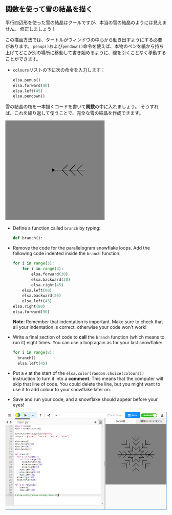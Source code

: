## 関数を使って雪の結晶を描く

平行四辺形を使った雪の結晶はクールですが、本当の雪の結晶のようには見えません。 修正しましょう！

この描画方法では、タートルがウィンドウの中心から動き出すようにする必要があります。 `penup()`および`pendown()`命令を使えば、本物のペンを紙から持ち上げてどこか別の場所に移動して書き始めるように、線を引くことなく移動することができます。

- `colours`リストの下に次の命令を入力します：
    
    ```python
    elsa.penup()
    elsa.forward(90)
    elsa.left(45)
    elsa.pendown()
    ```

雪の結晶の枝を一本描くコードを書いて**関数**の中に入れましょう。 そうすれば、これを繰り返して使うことで、完全な雪の結晶を作成できます。

![branch](images/branch.PNG)

- Define a function called `branch` by typing:
    
    ```python
    def branch():
    ```

- Remove the code for the parallelogram snowflake loops. Add the following code indented inside the `branch` function:
    
    ```python
    for i in range(3):
        for i in range(3):
            elsa.forward(30)
            elsa.backward(30)
            elsa.right(45)
        elsa.left(90)
        elsa.backward(30)
        elsa.left(45)
    elsa.right(90)
    elsa.forward(90)
    ```
    
    **Note**: Remember that indentation is important. Make sure to check that all your indentation is correct, otherwise your code won't work!

- Write a final section of code to **call** the `branch` function (which means to run it) eight times. You can use a loop again as for your last snowflake:
    
    ```python
    for i in range(8):
      branch()
      elsa.left(45)
    ```

- Put a `#` at the start of the `elsa.color(random.choice(colours))` instruction to turn it into a **comment**. This means that the computer will skip that line of code. You could delete the line, but you might want to use it to add colour to your snowflake later on.

- Save and run your code, and a snowflake should appear before your eyes!

![](images/snowflake2.png)